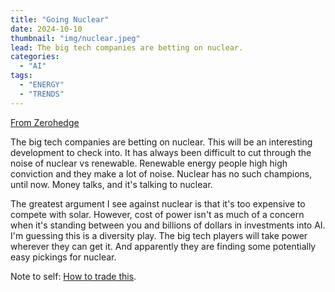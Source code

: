 ```yaml
---
title: "Going Nuclear"
date: 2024-10-10
thumbnail: "img/nuclear.jpeg"
lead: The big tech companies are betting on nuclear.
categories:
  - "AI"
tags:
  - "ENERGY"
  - "TRENDS"
---
```


[From Zerohedge](https://www.zerohedge.com/energy/google-turns-nuclear-power-power-its-data-centers)

The big tech companies are betting on nuclear. This will be an interesting development to check into. It has always been difficult to cut through the noise of nuclear vs renewable. Renewable energy people high high conviction and they make a lot of noise. Nuclear has no such champions, until now. Money talks, and it's talking to nuclear.

<!--more-->

The greatest argument I see against nuclear is that it's too expensive to compete with solar. However, cost of power isn't as much of a concern when it's standing between you and billions of dollars in investments into AI. I'm guessing this is a diversity play. The big tech players will take power wherever they can get it. And apparently they are finding some potentially easy pickings for nuclear.

Note to self: [How to trade this](https://www.zerohedge.com/markets/next-ai-trade). 

